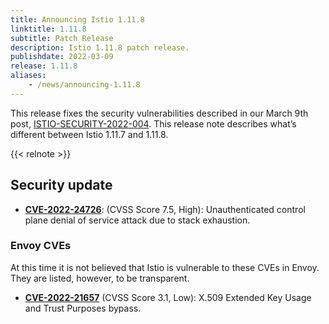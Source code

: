 ```yaml
---
title: Announcing Istio 1.11.8
linktitle: 1.11.8
subtitle: Patch Release
description: Istio 1.11.8 patch release.
publishdate: 2022-03-09
release: 1.11.8
aliases:
    - /news/announcing-1.11.8
---
```


This release fixes the security vulnerabilities described in our March 9th post, [ISTIO-SECURITY-2022-004](/news/security/istio-security-2022-004).
This release note describes what’s different between Istio 1.11.7 and 1.11.8.

{{< relnote >}}

## Security update

- __[CVE-2022-24726](https://github.com/istio/istio/security/advisories/GHSA-8w5h-qr4r-2h6g)__:
  (CVSS Score 7.5, High): Unauthenticated control plane denial of service attack due to stack exhaustion.

### Envoy CVEs

At this time it is not believed that Istio is vulnerable to these CVEs in Envoy. They are listed, however,
to be transparent.

- __[CVE-2022-21657](https://github.com/envoyproxy/envoy/security/advisories/GHSA-837m-wjrv-vm5g)__
  (CVSS Score 3.1, Low): X.509 Extended Key Usage and Trust Purposes bypass.
